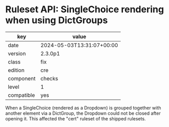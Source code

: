 [//]: # (werk v2)
# Ruleset API: SingleChoice rendering when using DictGroups

key        | value
---------- | ---
date       | 2024-05-03T13:31:07+00:00
version    | 2.3.0p1
class      | fix
edition    | cre
component  | checks
level      | 1
compatible | yes

When a SingleChoice (rendered as a Dropdown) is grouped together with another element via a DictGroup, the Dropdown could not be closed after opening it.
This affected the "cert" ruleset of the shipped rulesets.
